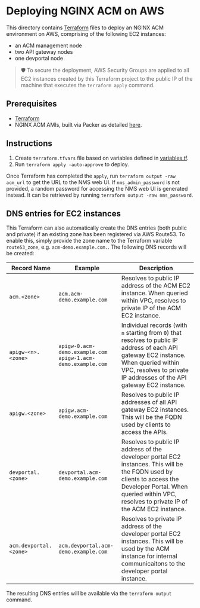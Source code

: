 # Deploying NGINX ACM on AWS

This directory contains [Terraform](https://www.terraform.io/) files to deploy an NGINX ACM environment on AWS, comprising of the following EC2 instances:
- an ACM management node
- two API gateway nodes
- one devportal node

> 🛡️ To secure the deployment, AWS Security Groups are applied to all EC2 instances created by this Terraform project to the public IP of the machine that executes the `terraform apply` command.

## Prerequisites

- [Terraform](https://www.terraform.io/downloads)
- NGINX ACM AMIs, built via Packer as detailed [here](../packer/README.md).

## Instructions

1. Create `terraform.tfvars` file based on variables defined in [variables.tf](./variables.tf).
1. Run `terraform apply -auto-approve` to deploy.

Once Terraform has completed the `apply`, run `terraform output -raw acm_url` to get the URL to the NMS web UI. If `nms_admin_password` is not provided, a random password for accessing the NMS web UI is generated instead. It can be retrieved by running `terraform output -raw nms_password`.

## DNS entries for EC2 instances

This Terraform can also automatically create the DNS entries (both public and private) if an existing zone has been registered via AWS Route53. To enable this, simply provide the zone name to the Terraform variable `route53_zone`, e.g. `acm-demo.example.com.`. The following DNS records will be created:

| Record Name | Example | Description |
| --- | --- | --- |
| `acm.<zone>` | `acm.acm-demo.example.com` | Resolves to public IP address of the ACM EC2 instance. When queried within VPC, resolves to private IP of the ACM EC2 instance. |
| `apigw-<n>.<zone>` | `apigw-0.acm-demo.example.com`<br />`apigw-1.acm-demo.example.com` | Individual records (with `n` starting from `0`) that resolves to public IP address of each API gateway EC2 instance. When queried within VPC, resolves to private IP addresses of the API gateway EC2 instance. |
| `apigw.<zone>` | `apigw.acm-demo.example.com` | Resolves to public IP addresses of all API gateway EC2 instances. This will be the FQDN used by clients to access the APIs. |
| `devportal.<zone>` | `devportal.acm-demo.example.com` | Resolves to public IP address of the developer portal EC2 instances. This will be the FQDN used by clients to access the Developer Portal. When queried within VPC, resolves to private IP of the ACM EC2 instance. |
| `acm.devportal.<zone>` | `acm.devportal.acm-demo.example.com` | Resolves to private IP address of the developer portal EC2 instances. This will be used by the ACM instance for internal communicaitons to the developer portal instance. |

The resulting DNS entries will be available via the `terraform output` command.
